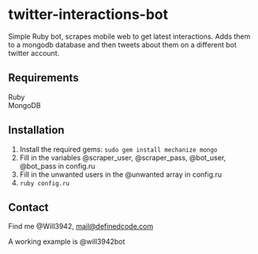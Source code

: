 twitter-interactions-bot
========================

Simple Ruby bot, scrapes mobile web to get latest interactions. Adds them to a mongodb database and then tweets about them on a different bot twitter account.

Requirements
--------

Ruby  
MongoDB

Installation
--------

1.  Install the required gems: ``` sudo gem install mechanize mongo ```
2.  Fill in the variables @scraper_user, @scraper_pass, @bot_user, @bot_pass in config.ru
3.  Fill in the unwanted users in the @unwanted array in config.ru
4.  ``` ruby config.ru ```

Contact
--------

Find me @Will3942, mail@definedcode.com

A working example is @will3942bot
